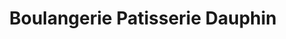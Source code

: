 ---
title: "Boulangerie Patisserie Dauphin"
url: /lachute/boulangerie-patisserie-dauphin/
shop: bakery
---